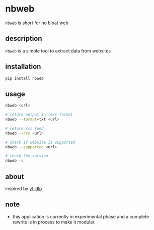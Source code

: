 # nbweb
`nbweb` is short for no bloat web

## description
`nbweb` is a simple tool to extract data from websites

## installation
```sh
pip install nbweb
```

## usage
```sh
nbweb <url>

# return output in text format
nbweb --format=txt <url>

# return rss feed
nbweb --rss <url>

# check if website is supported
nbweb --supported <url>

# check the version
nbweb -v
```

## about
inspired by [yt-dlp](https://github.com/yt-dlp/yt-dlp)

## note
- this application is currently in experimental phase and a complete rewrite is in process to make it modular.
